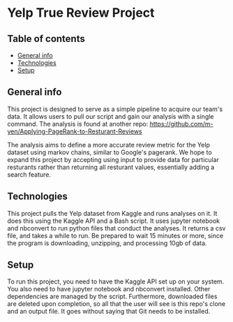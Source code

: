 # Yelp True Review Project


## Table of contents
* [General info](#general-info)
* [Technologies](#technologies)
* [Setup](#setup)


## General info
This project is designed to serve as a simple pipeline to acquire our team's data. It allows users to pull our script and gain our analysis with a single command. The analysis is found at another repo: https://github.com/m-yen/Applying-PageRank-to-Resturant-Reviews

The analysis aims to define a more accurate review metric for the Yelp dataset using markov chains, similar to Google's pagerank. We hope to expand this project by accepting using input to provide data for particular resturants rather than returning all resturant values, essentially adding a search feature.

## Technologies
This project pulls the Yelp dataset from Kaggle and runs analyses on it. It does this using the Kaggle API and a Bash script. It uses jupyter notebook and nbconvert to run python files that conduct the analyses. It returns a csv file, and takes a while to run. Be prepared to wait 15 minutes or more, since the program is downloading, unzipping, and processing 10gb of data. 



## Setup
To run this project, you need to have the Kaggle API set up on your system. You also need to have jupyter notebook and nbconvert installed. Other dependencies are managed by the script. Furthermore, downloaded files are deleted upon completion, so all that the user will see is this repo's clone and an output file. It goes without saying that Git needs to be installed. 
